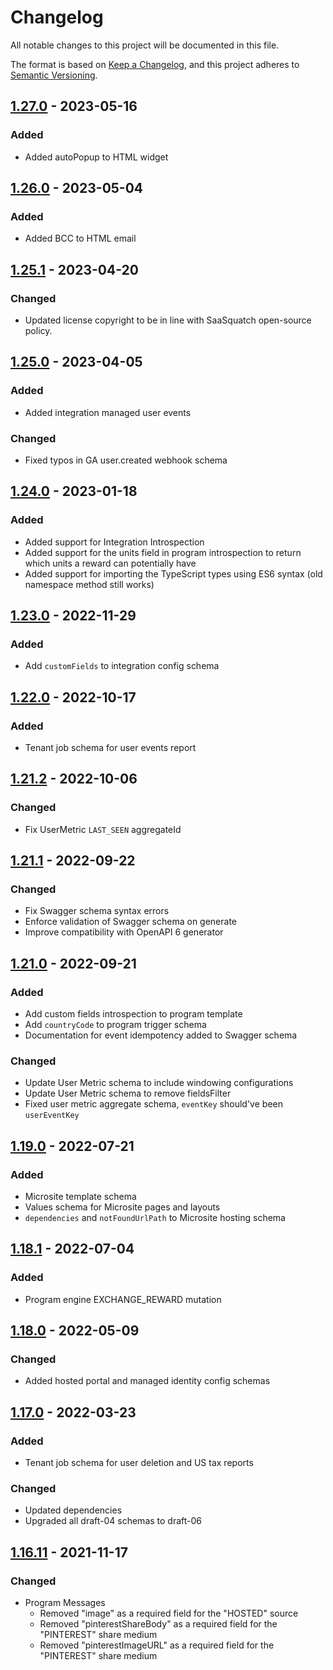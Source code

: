 # Changelog

All notable changes to this project will be documented in this file.

The format is based on [Keep a Changelog](https://keepachangelog.com/en/1.0.0/),
and this project adheres to [Semantic Versioning](https://semver.org/spec/v2.0.0.html).

## [1.27.0] - 2023-05-16

### Added

- Added autoPopup to HTML widget

## [1.26.0] - 2023-05-04

### Added

- Added BCC to HTML email

## [1.25.1] - 2023-04-20

### Changed

- Updated license copyright to be in line with SaaSquatch open-source policy.

## [1.25.0] - 2023-04-05

### Added

- Added integration managed user events

### Changed

- Fixed typos in GA user.created webhook schema

## [1.24.0] - 2023-01-18

### Added

- Added support for Integration Introspection
- Added support for the units field in program introspection to return which units a reward can potentially have
- Added support for importing the TypeScript types using ES6 syntax (old namespace method still works)

## [1.23.0] - 2022-11-29

### Added

- Add `customFields` to integration config schema

## [1.22.0] - 2022-10-17

### Added

- Tenant job schema for user events report

## [1.21.2] - 2022-10-06

### Changed

- Fix UserMetric `LAST_SEEN` aggregateId

## [1.21.1] - 2022-09-22

### Changed

- Fix Swagger schema syntax errors
- Enforce validation of Swagger schema on generate
- Improve compatibility with OpenAPI 6 generator

## [1.21.0] - 2022-09-21

### Added

- Add custom fields introspection to program template
- Add `countryCode` to program trigger schema
- Documentation for event idempotency added to Swagger schema

### Changed

- Update User Metric schema to include windowing configurations
- Update User Metric schema to remove fieldsFilter
- Fixed user metric aggregate schema, `eventKey` should've been `userEventKey`

## [1.19.0] - 2022-07-21

### Added

- Microsite template schema
- Values schema for Microsite pages and layouts
- `dependencies` and `notFoundUrlPath` to Microsite hosting schema

## [1.18.1] - 2022-07-04

### Added

- Program engine EXCHANGE_REWARD mutation

## [1.18.0] - 2022-05-09

### Changed

- Added hosted portal and managed identity config schemas

## [1.17.0] - 2022-03-23

### Added

- Tenant job schema for user deletion and US tax reports

### Changed

- Updated dependencies
- Upgraded all draft-04 schemas to draft-06

## [1.16.11] - 2021-11-17

### Changed

- Program Messages
  - Removed "image" as a required field for the "HOSTED" source
  - Removed "pinterestShareBody" as a required field for the "PINTEREST" share medium
  - Removed "pinterestImageURL" as a required field for the "PINTEREST" share medium

[1.27.0]: https://github.com/saasquatch/schema/releases/tag/v1.27.0
[1.26.0]: https://github.com/saasquatch/schema/releases/tag/v1.26.0
[1.25.1]: https://github.com/saasquatch/schema/releases/tag/v1.25.1
[1.25.0]: https://github.com/saasquatch/schema/releases/tag/v1.25.0
[1.24.0]: https://github.com/saasquatch/schema/releases/tag/v1.24.0
[1.23.0]: https://github.com/saasquatch/schema/releases/tag/v1.23.0
[1.22.0]: https://github.com/saasquatch/schema/releases/tag/v1.22.0
[1.21.2]: https://github.com/saasquatch/schema/releases/tag/v1.21.2
[1.21.1]: https://github.com/saasquatch/schema/releases/tag/v1.21.1
[1.21.0]: https://github.com/saasquatch/schema/releases/tag/v1.21.0
[1.19.0]: https://github.com/saasquatch/schema/releases/tag/v1.19.0
[1.18.1]: https://github.com/saasquatch/schema/releases/tag/v1.18.1
[1.18.0]: https://github.com/saasquatch/schema/releases/tag/v1.18.0
[1.17.0]: https://github.com/saasquatch/schema/releases/tag/v1.17.0
[1.16.11]: https://github.com/saasquatch/schema/releases/tag/v1.16.11
